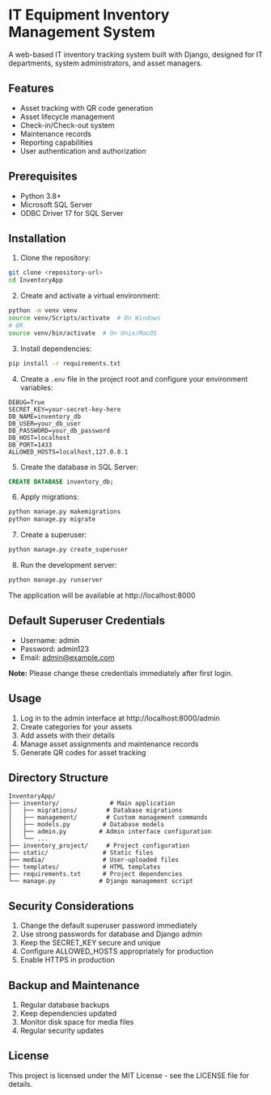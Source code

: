 # IT Equipment Inventory Management System

A web-based IT inventory tracking system built with Django, designed for IT departments, system administrators, and asset managers.

## Features

- Asset tracking with QR code generation
- Asset lifecycle management
- Check-in/Check-out system
- Maintenance records
- Reporting capabilities
- User authentication and authorization

## Prerequisites

- Python 3.8+
- Microsoft SQL Server
- ODBC Driver 17 for SQL Server

## Installation

1. Clone the repository:
```bash
git clone <repository-url>
cd InventoryApp
```

2. Create and activate a virtual environment:
```bash
python -m venv venv
source venv/Scripts/activate  # On Windows
# OR
source venv/bin/activate  # On Unix/MacOS
```

3. Install dependencies:
```bash
pip install -r requirements.txt
```

4. Create a `.env` file in the project root and configure your environment variables:
```
DEBUG=True
SECRET_KEY=your-secret-key-here
DB_NAME=inventory_db
DB_USER=your_db_user
DB_PASSWORD=your_db_password
DB_HOST=localhost
DB_PORT=1433
ALLOWED_HOSTS=localhost,127.0.0.1
```

5. Create the database in SQL Server:
```sql
CREATE DATABASE inventory_db;
```

6. Apply migrations:
```bash
python manage.py makemigrations
python manage.py migrate
```

7. Create a superuser:
```bash
python manage.py create_superuser
```

8. Run the development server:
```bash
python manage.py runserver
```

The application will be available at http://localhost:8000

## Default Superuser Credentials

- Username: admin
- Password: admin123
- Email: admin@example.com

**Note:** Please change these credentials immediately after first login.

## Usage

1. Log in to the admin interface at http://localhost:8000/admin
2. Create categories for your assets
3. Add assets with their details
4. Manage asset assignments and maintenance records
5. Generate QR codes for asset tracking

## Directory Structure

```
InventoryApp/
├── inventory/              # Main application
│   ├── migrations/        # Database migrations
│   ├── management/        # Custom management commands
│   ├── models.py         # Database models
│   ├── admin.py         # Admin interface configuration
│   └── ...
├── inventory_project/     # Project configuration
├── static/               # Static files
├── media/                # User-uploaded files
├── templates/            # HTML templates
├── requirements.txt      # Project dependencies
└── manage.py            # Django management script
```

## Security Considerations

1. Change the default superuser password immediately
2. Use strong passwords for database and Django admin
3. Keep the SECRET_KEY secure and unique
4. Configure ALLOWED_HOSTS appropriately for production
5. Enable HTTPS in production

## Backup and Maintenance

1. Regular database backups
2. Keep dependencies updated
3. Monitor disk space for media files
4. Regular security updates

## License

This project is licensed under the MIT License - see the LICENSE file for details. 